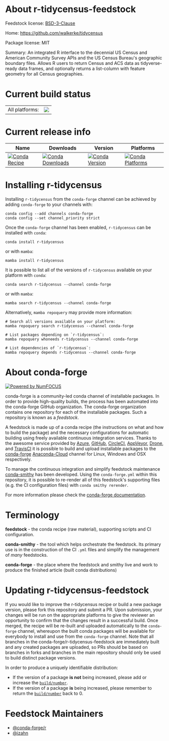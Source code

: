 About r-tidycensus-feedstock
============================

Feedstock license: [BSD-3-Clause](https://github.com/conda-forge/r-tidycensus-feedstock/blob/main/LICENSE.txt)

Home: https://github.com/walkerke/tidycensus

Package license: MIT

Summary: An integrated R interface to the decennial US Census and American Community Survey APIs and the US Census Bureau's geographic boundary files. Allows R users to return Census and ACS data as tidyverse-ready data frames, and optionally returns a list-column with feature geometry for all Census geographies.

Current build status
====================


<table><tr><td>All platforms:</td>
    <td>
      <a href="https://dev.azure.com/conda-forge/feedstock-builds/_build/latest?definitionId=13541&branchName=main">
        <img src="https://dev.azure.com/conda-forge/feedstock-builds/_apis/build/status/r-tidycensus-feedstock?branchName=main">
      </a>
    </td>
  </tr>
</table>

Current release info
====================

| Name | Downloads | Version | Platforms |
| --- | --- | --- | --- |
| [![Conda Recipe](https://img.shields.io/badge/recipe-r--tidycensus-green.svg)](https://anaconda.org/conda-forge/r-tidycensus) | [![Conda Downloads](https://img.shields.io/conda/dn/conda-forge/r-tidycensus.svg)](https://anaconda.org/conda-forge/r-tidycensus) | [![Conda Version](https://img.shields.io/conda/vn/conda-forge/r-tidycensus.svg)](https://anaconda.org/conda-forge/r-tidycensus) | [![Conda Platforms](https://img.shields.io/conda/pn/conda-forge/r-tidycensus.svg)](https://anaconda.org/conda-forge/r-tidycensus) |

Installing r-tidycensus
=======================

Installing `r-tidycensus` from the `conda-forge` channel can be achieved by adding `conda-forge` to your channels with:

```
conda config --add channels conda-forge
conda config --set channel_priority strict
```

Once the `conda-forge` channel has been enabled, `r-tidycensus` can be installed with `conda`:

```
conda install r-tidycensus
```

or with `mamba`:

```
mamba install r-tidycensus
```

It is possible to list all of the versions of `r-tidycensus` available on your platform with `conda`:

```
conda search r-tidycensus --channel conda-forge
```

or with `mamba`:

```
mamba search r-tidycensus --channel conda-forge
```

Alternatively, `mamba repoquery` may provide more information:

```
# Search all versions available on your platform:
mamba repoquery search r-tidycensus --channel conda-forge

# List packages depending on `r-tidycensus`:
mamba repoquery whoneeds r-tidycensus --channel conda-forge

# List dependencies of `r-tidycensus`:
mamba repoquery depends r-tidycensus --channel conda-forge
```


About conda-forge
=================

[![Powered by
NumFOCUS](https://img.shields.io/badge/powered%20by-NumFOCUS-orange.svg?style=flat&colorA=E1523D&colorB=007D8A)](https://numfocus.org)

conda-forge is a community-led conda channel of installable packages.
In order to provide high-quality builds, the process has been automated into the
conda-forge GitHub organization. The conda-forge organization contains one repository
for each of the installable packages. Such a repository is known as a *feedstock*.

A feedstock is made up of a conda recipe (the instructions on what and how to build
the package) and the necessary configurations for automatic building using freely
available continuous integration services. Thanks to the awesome service provided by
[Azure](https://azure.microsoft.com/en-us/services/devops/), [GitHub](https://github.com/),
[CircleCI](https://circleci.com/), [AppVeyor](https://www.appveyor.com/),
[Drone](https://cloud.drone.io/welcome), and [TravisCI](https://travis-ci.com/)
it is possible to build and upload installable packages to the
[conda-forge](https://anaconda.org/conda-forge) [Anaconda-Cloud](https://anaconda.org/)
channel for Linux, Windows and OSX respectively.

To manage the continuous integration and simplify feedstock maintenance
[conda-smithy](https://github.com/conda-forge/conda-smithy) has been developed.
Using the ``conda-forge.yml`` within this repository, it is possible to re-render all of
this feedstock's supporting files (e.g. the CI configuration files) with ``conda smithy rerender``.

For more information please check the [conda-forge documentation](https://conda-forge.org/docs/).

Terminology
===========

**feedstock** - the conda recipe (raw material), supporting scripts and CI configuration.

**conda-smithy** - the tool which helps orchestrate the feedstock.
                   Its primary use is in the construction of the CI ``.yml`` files
                   and simplify the management of *many* feedstocks.

**conda-forge** - the place where the feedstock and smithy live and work to
                  produce the finished article (built conda distributions)


Updating r-tidycensus-feedstock
===============================

If you would like to improve the r-tidycensus recipe or build a new
package version, please fork this repository and submit a PR. Upon submission,
your changes will be run on the appropriate platforms to give the reviewer an
opportunity to confirm that the changes result in a successful build. Once
merged, the recipe will be re-built and uploaded automatically to the
`conda-forge` channel, whereupon the built conda packages will be available for
everybody to install and use from the `conda-forge` channel.
Note that all branches in the conda-forge/r-tidycensus-feedstock are
immediately built and any created packages are uploaded, so PRs should be based
on branches in forks and branches in the main repository should only be used to
build distinct package versions.

In order to produce a uniquely identifiable distribution:
 * If the version of a package **is not** being increased, please add or increase
   the [``build/number``](https://docs.conda.io/projects/conda-build/en/latest/resources/define-metadata.html#build-number-and-string).
 * If the version of a package **is** being increased, please remember to return
   the [``build/number``](https://docs.conda.io/projects/conda-build/en/latest/resources/define-metadata.html#build-number-and-string)
   back to 0.

Feedstock Maintainers
=====================

* [@conda-forge/r](https://github.com/conda-forge/r/)
* [@izahn](https://github.com/izahn/)

